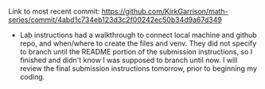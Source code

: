 Link to most recent commit: https://github.com/KirkGarrison/math-series/commit/4abd1c734eb123d3c2f00242ec50b34d9a67d349

- Lab instructions had a walkthrough to connect local machine and github repo, and when/where to create the files and venv. They did not specify to branch until the README portion of the submission instructions, so I finished and didn't know I was supposed to branch until now. I will review the final submission instructions tomorrow, prior to beginning my coding.